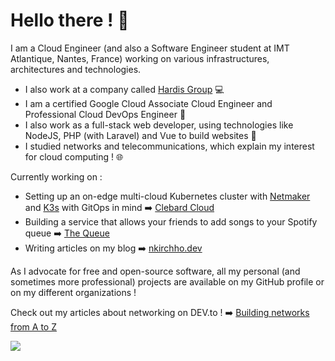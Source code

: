 # Hello there ! :wave:

I am a Cloud Engineer (and also a Software Engineer student at IMT Atlantique, Nantes, France) working on various infrastructures, architectures and technologies. 

- I also work at a company called [Hardis Group](https://hardis-group.com) :computer:
- I am a certified Google Cloud Associate Cloud Engineer and Professional Cloud DevOps Engineer :wrench:
- I also work as a full-stack web developer, using technologies like NodeJS, PHP (with Laravel) and Vue to build websites :construction:
- I studied networks and telecommunications, which explain my interest for cloud computing ! :globe_with_meridians:

Currently working on :

- Setting up an on-edge multi-cloud Kubernetes cluster with [Netmaker](https://github.com/gravitl/netmaker) and [K3s](https://k3s.io) with GitOps in mind :arrow_right: [Clebard Cloud](https://clebard.cloud)
- Building a service that allows your friends to add songs to your Spotify queue :arrow_right: [The Queue](https://github.com/the-queue)
- Writing articles on my blog :arrow_right: [nkirchho.dev](https://nkirchho.dev)

As I advocate for free and open-source software, all my personal (and sometimes more professional) projects are available on my GitHub profile or on my different organizations !

Check out my articles about networking on DEV.to ! :arrow_right: [Building networks from A to Z](https://dev.to/nkirchhoffer/building-networks-from-a-to-z-part-i-the-basics-bjd)

<!-- START SECTION: views -->
![](https://hit.yhype.me/github/profile?user_id=42067072)
<!-- STOP SECTION: views -->
